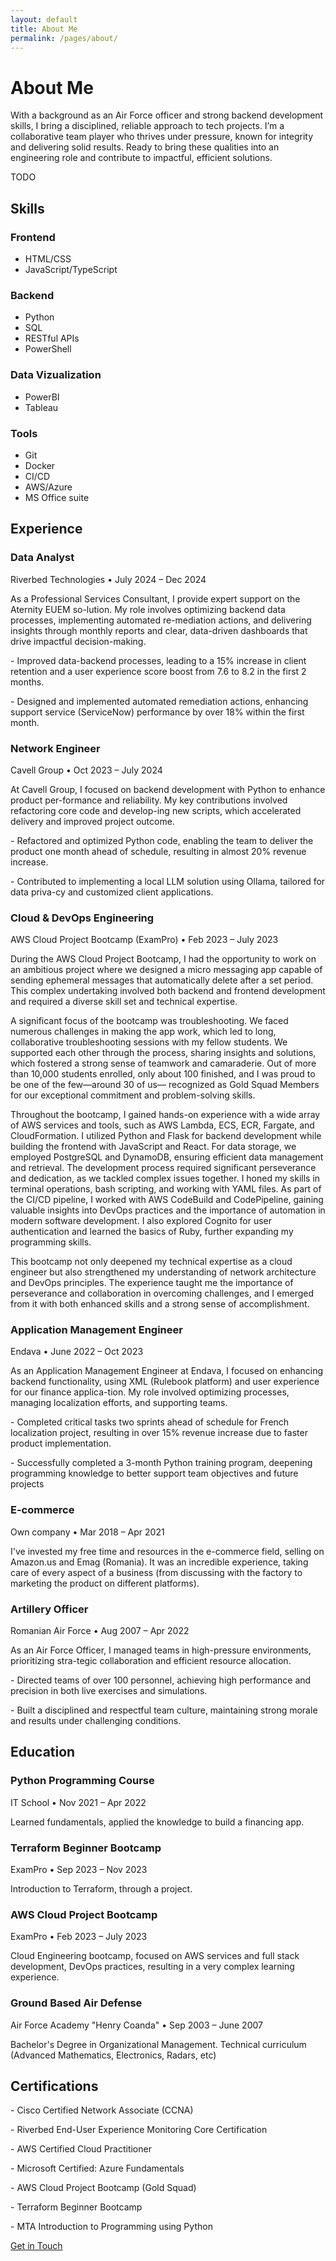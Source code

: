 ```yaml
---
layout: default
title: About Me
permalink: /pages/about/
---
```


<div class="max-w-3xl mx-auto">
  <h1>About Me</h1>
  
  <div class="mb-8">
    <p class="text-lg mb-4">
      With a background as an Air Force officer and strong backend development skills, I bring a disciplined, reliable approach to tech projects. I’m a collaborative team player who thrives under pressure, known for integrity and delivering solid results. Ready to bring these qualities into an engineering role and contribute to impactful, efficient solutions.
    </p>
    <p class="mb-4">
      TODO
    </p>
  </div>
  
  <h2>Skills</h2>
  <div class="grid grid-cols-2 md:grid-cols-3 gap-4 mb-8">
    <div class="bg-white p-4 rounded shadow">
      <h3 class="text-lg font-medium mb-2">Frontend</h3>
      <ul class="list-disc pl-5">
        <li>HTML/CSS</li>
        <li>JavaScript/TypeScript</li>
      </ul>
    </div>
    <div class="bg-white p-4 rounded shadow">
      <h3 class="text-lg font-medium mb-2">Backend</h3>
      <ul class="list-disc pl-5">
        <li>Python</li>
        <li>SQL</li>
        <li>RESTful APIs</li>
        <li>PowerShell</li>
      </ul>
    </div>
    <div class="bg-white p-4 rounded shadow">
      <h3 class="text-lg font-medium mb-2">Data Vizualization</h3>
      <ul class="list-disc pl-5">
        <li>PowerBI</li>
        <li>Tableau</li>
      </ul>
    </div>
    <div class="bg-white p-4 rounded shadow">
      <h3 class="text-lg font-medium mb-2">Tools</h3>
      <ul class="list-disc pl-5">
        <li>Git</li>
        <li>Docker</li>
        <li>CI/CD</li>
        <li>AWS/Azure</li>
        <li>MS Office suite</li>
      </ul>
    </div>
  </div>
  
  <h2>Experience</h2>
  <div class="space-y-6 mb-8">
    <div class="bg-white p-6 rounded shadow">
      <h3 class="text-xl font-medium mb-1">Data Analyst</h3>
      <p class="text-gray-600 mb-2">Riverbed Technologies • July 2024 – Dec 2024</p>
      <p>
      As a Professional Services Consultant, I provide expert support on the Aternity EUEM so-lution. My role involves optimizing backend data processes, implementing automated re-mediation actions, and delivering insights through monthly reports and clear, data-driven dashboards that drive impactful decision-making.</p>
      - Improved data-backend processes, leading to a 15% increase in client retention and a user experience score boost from 7.6 to 8.2 in the first 2 months.</p>
      - Designed and implemented automated remediation actions, enhancing support service (ServiceNow) performance by over 18% within the first month.
      </p>
    </div>
    <div class="bg-white p-6 rounded shadow">
      <h3 class="text-xl font-medium mb-1">Network Engineer</h3>
      <p class="text-gray-600 mb-2">Cavell Group • Oct 2023 – July 2024</p>
      <p>At Cavell Group, I focused on backend development with Python to enhance product per-formance and reliability. My key contributions involved refactoring core code and develop-ing new scripts, which accelerated delivery and improved project outcome.</p>
      - Refactored and optimized Python code, enabling the team to deliver the product one month ahead of schedule, resulting in almost 20% revenue increase.</p>
      - Contributed to implementing a local LLM solution using Ollama, tailored for data priva-cy and customized client applications.
      </p>
    </div>
    <div class="bg-white p-6 rounded shadow">
      <h3 class="text-xl font-medium mb-1">Cloud & DevOps Engineering</h3>
      <p class="text-gray-600 mb-2">AWS Cloud Project Bootcamp (ExamPro) • Feb 2023 – July 2023</p>
      <p>During the AWS Cloud Project Bootcamp, I had the opportunity to work on an ambitious project where we designed a micro messaging app capable of sending ephemeral messages that automatically delete after a set period. This complex undertaking involved both backend and frontend development and required a diverse skill set and technical expertise.</p>
      A significant focus of the bootcamp was troubleshooting. We faced numerous challenges in making the app work, which led to long, collaborative troubleshooting sessions with my fellow students. We supported each other through the process, sharing insights and solutions, which fostered a strong sense of teamwork and camaraderie. Out of more than 10,000 students enrolled, only about 100 finished, and I was proud to be one of the few—around 30 of us— recognized as Gold Squad Members for our exceptional commitment and problem-solving skills.</p> 
      Throughout the bootcamp, I gained hands-on experience with a wide array of AWS services and tools, such as AWS Lambda, ECS, ECR, Fargate, and CloudFormation. I utilized Python and Flask for backend development while building the frontend with JavaScript and React. For data storage, we employed PostgreSQL and DynamoDB, ensuring efficient data management and retrieval. The development process required significant perseverance and dedication, as we tackled complex issues together. I honed my skills in terminal operations, bash scripting, and working with YAML files. As part of the CI/CD pipeline, I worked with AWS CodeBuild and CodePipeline, gaining valuable insights into DevOps practices and the importance of automation in modern software development. I also explored Cognito for user authentication and learned the basics of Ruby, further expanding my programming skills. </p>
      This bootcamp not only deepened my technical expertise as a cloud engineer but also strengthened my understanding of network architecture and DevOps principles. The experience taught me the importance of perseverance and collaboration in overcoming challenges, and I emerged from it with both enhanced skills and a strong sense of accomplishment.
      </p>
    </div>
    <div class="bg-white p-6 rounded shadow">
      <h3 class="text-xl font-medium mb-1">Application Management Engineer</h3>
      <p class="text-gray-600 mb-2">Endava • June 2022 – Oct 2023</p>
      <p>As an Application Management Engineer at Endava, I focused on enhancing backend functionality, using XML (Rulebook platform) and user experience for our finance applica-tion. My role involved optimizing processes, managing localization efforts, and supporting teams.</p>
      - Completed critical tasks two sprints ahead of schedule for French localization project, resulting in over 15% revenue increase due to faster product implementation.</p>
      - Successfully completed a 3-month Python training program, deepening programming knowledge to better support team objectives and future projects
      </p>
    </div>
    <div class="bg-white p-6 rounded shadow">
      <h3 class="text-xl font-medium mb-1">E-commerce</h3>
      <p class="text-gray-600 mb-2">Own company • Mar 2018 – Apr 2021</p>
      <p>I've invested my free time and resources in the e-commerce field, selling on Amazon.us and Emag (Romania). It was an incredible experience, taking care of every aspect of a business (from discussing with the factory to marketing the product on different platforms).
      </p>
    </div>
    <div class="bg-white p-6 rounded shadow">
      <h3 class="text-xl font-medium mb-1">Artillery Officer</h3>
      <p class="text-gray-600 mb-2">Romanian Air Force • Aug 2007 – Apr 2022</p>
      <p>As an Air Force Officer, I managed teams in high-pressure environments, prioritizing stra-tegic collaboration and efficient resource allocation.</p>
      - Directed teams of over 100 personnel, achieving high performance and precision in both live exercises and simulations.</p>
      - Built a disciplined and respectful team culture, maintaining strong morale and results under challenging conditions.
      </p>
    </div>
  </div>
  <h2>Education</h2>
  <div class="space-y-6 mb-8">
    <div class="bg-white p-6 rounded shadow">
      <h3 class="text-xl font-medium mb-1">Python Programming Course</h3>
      <p class="text-gray-600 mb-2">IT School • Nov 2021 – Apr 2022</p>
      <p>Learned fundamentals, applied the knowledge to build a financing app.
      </p> 
    </div>
    <div class="bg-white p-6 rounded shadow">
      <h3 class="text-xl font-medium mb-1">Terraform Beginner Bootcamp</h3>
      <p class="text-gray-600 mb-2">ExamPro • Sep 2023 – Nov 2023</p>
      <p>Introduction to Terraform, through a project.
      </p> 
    </div>
    <div class="bg-white p-6 rounded shadow">
      <h3 class="text-xl font-medium mb-1">AWS Cloud Project Bootcamp</h3>
      <p class="text-gray-600 mb-2">ExamPro • Feb 2023 – July 2023</p>
      <p>Cloud Engineering bootcamp, focused on AWS services and full stack development, DevOps practices, resulting in a very complex learning experience.
      </p> 
    </div>
    <div class="bg-white p-6 rounded shadow">
      <h3 class="text-xl font-medium mb-1">Ground Based Air Defense</h3>
      <p class="text-gray-600 mb-2">Air Force Academy "Henry Coanda" • Sep 2003 – June 2007</p>
      <p>Bachelor's Degree in Organizational Management.
      Technical curriculum (Advanced Mathematics, Electronics, Radars, etc)
      </p> 
    </div>
  </div>
<h2>Certifications</h2>
  <div class="space-y-6 mb-8">
    <div class="bg-white p-6 rounded shadow">
      <p>- Cisco Certified Network Associate (CCNA)</p>
      - Riverbed End-User Experience Monitoring Core Certification</p>
      - AWS Certified Cloud Practitioner</p>
      - Microsoft Certified: Azure Fundamentals</p>
      - AWS Cloud Project Bootcamp (Gold Squad)</p>
      - Terraform Beginner Bootcamp</p>
      - MTA Introduction to Programming using Python
      </p>
     </div>
  </div>

  <div class="text-center">
    <a href="{{ '/pages/connect' | relative_url }}" class="btn btn-primary">Get in Touch</a>
  </div>
</div>
